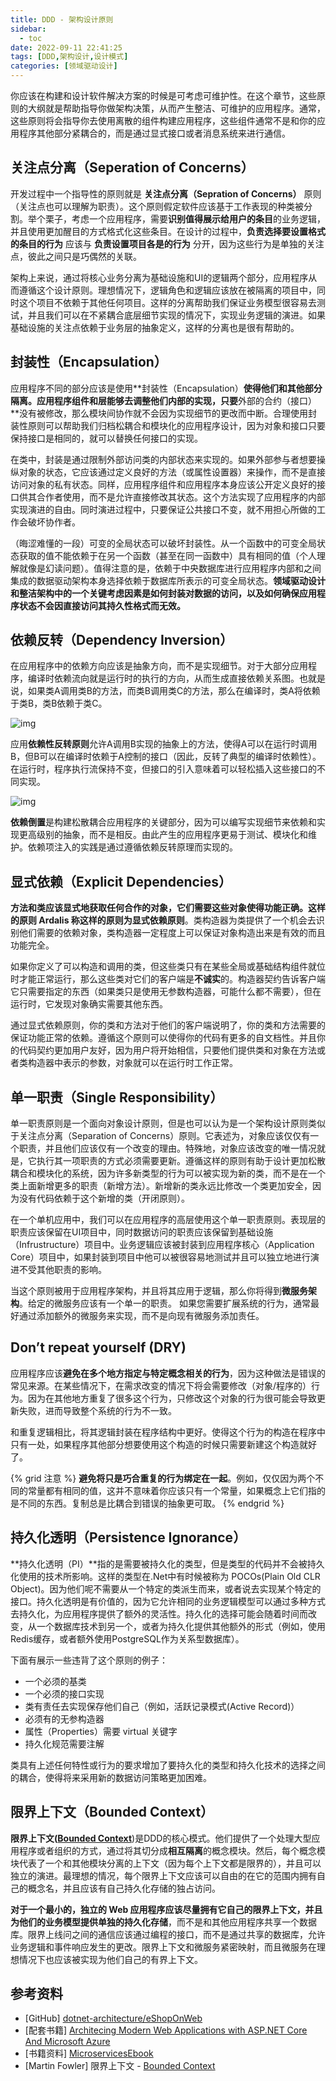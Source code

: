 ```yaml
---
title: DDD - 架构设计原则
sidebar:
  - toc
date: 2022-09-11 22:41:25
tags: [DDD,架构设计,设计模式]
categories: [领域驱动设计]
---
```


你应该在构建和设计软件解决方案的时候是可考虑可维护性。在这个章节，这些原则的大纲就是帮助指导你做架构决策，从而产生整洁、可维护的应用程序。通常，这些原则将会指导你去使用离散的组件构建应用程序，这些组件通常不是和你的应用程序其他部分紧耦合的，而是通过显式接口或者消息系统来进行通信。

<!--more-->

## 关注点分离（Seperation of Concerns）

开发过程中一个指导性的原则就是 **关注点分离（Sepration of Concerns）** 原则（关注点也可以理解为职责）。这个原则假定软件应该基于工作表现的种类被分割。举个栗子，考虑一个应用程序，需要**识别值得展示给用户的条目**的业务逻辑，并且使用更加醒目的方式格式化这些条目。在设计的过程中，**负责选择要设置格式的条目的行为** 应该与 **负责设置项目各是的行为** 分开，因为这些行为是单独的关注点，彼此之间只是巧偶然的关联。

架构上来说，通过将核心业务分离为基础设施和UI的逻辑两个部分，应用程序从而遵循这个设计原则。理想情况下，逻辑角色和逻辑应该放在被隔离的项目中，同时这个项目不依赖于其他任何项目。这样的分离帮助我们保证业务模型很容易去测试，并且我们可以在不紧耦合底层细节实现的情况下，实现业务逻辑的演进。如果基础设施的关注点依赖于业务层的抽象定义，这样的分离也是很有帮助的。

## 封装性（Encapsulation）

应用程序不同的部分应该是使用**封装性（Encapsulation）**使得他们和其他部分隔离。应用程序组件和层能够去调整他们内部的实现，只要**外部的合约（接口）**没有被修改，那么模块间协作就不会因为实现细节的更改而中断。合理使用封装性原则可以帮助我们归档松耦合和模块化的应用程序设计，因为对象和接口只要保持接口是相同的，就可以替换任何接口的实现。

在类中，封装是通过限制外部访问类的内部状态来实现的。如果外部参与者想要操纵对象的状态，它应该通过定义良好的方法（或属性设置器）来操作，而不是直接访问对象的私有状态。同样，应用程序组件和应用程序本身应该公开定义良好的接口供其合作者使用，而不是允许直接修改其状态。这个方法实现了应用程序的内部实现演进的自由。同时演进过程中，只要保证公共接口不变，就不用担心所做的工作会破坏协作者。

（晦涩难懂的一段）可变的全局状态可以破坏封装性。从一个函数中的可变全局状态获取的值不能依赖于在另一个函数（甚至在同一函数中）具有相同的值（个人理解就像是幻读问题）。值得注意的是，依赖于中央数据库进行应用程序内部和之间集成的数据驱动架构本身选择依赖于数据库所表示的可变全局状态。**领域驱动设计和整洁架构中的一个关键考虑因素是如何封装对数据的访问，以及如何确保应用程序状态不会因直接访问其持久性格式而无效。**

## 依赖反转（Dependency Inversion）

在应用程序中的依赖方向应该是抽象方向，而不是实现细节。对于大部分应用程序，编译时依赖流向就是运行时的执行的方向，从而生成直接依赖关系图。也就是说，如果类A调用类B的方法，而类B调用类C的方法，那么在编译时，类A将依赖于类B，类B依赖于类C。

![img](https://klenkiven-blog-image.oss-cn-zhangjiakou.aliyuncs.com/DI-01.png)

应用**依赖性反转原则**允许A调用B实现的抽象上的方法，使得A可以在运行时调用B，但B可以在编译时依赖于A控制的接口（因此，反转了典型的编译时依赖性）。在运行时，程序执行流保持不变，但接口的引入意味着可以轻松插入这些接口的不同实现。

![img](https://klenkiven-blog-image.oss-cn-zhangjiakou.aliyuncs.com/DI-02.png)

**依赖倒置**是构建松散耦合应用程序的关键部分，因为可以编写实现细节来依赖和实现更高级别的抽象，而不是相反。由此产生的应用程序更易于测试、模块化和维护。依赖项注入的实践是通过遵循依赖反转原理而实现的。

## 显式依赖（Explicit Dependencies）

**方法和类应该显式地获取任何合作的对象，它们需要这些对象使得功能正确。**这样的原则 Ardalis 称这样的原则为**显式依赖原则**。类构造器为类提供了一个机会去识别他们需要的依赖对象，类构造器一定程度上可以保证对象构造出来是有效的而且功能完全。

如果你定义了可以构造和调用的类，但这些类只有在某些全局或基础结构组件就位时才能正常运行，那么这些类对它们的客户端是**不诚实**的。构造器契约告诉客户端它只需要指定的东西（如果类只是使用无参数构造器，可能什么都不需要），但在运行时，它发现对象确实需要其他东西。

通过显式依赖原则，你的类和方法对于他们的客户端说明了，你的类和方法需要的保证功能正常的依赖。遵循这个原则可以使得你的代码有更多的自文档性。并且你的代码契约更加用户友好，因为用户将开始相信，只要他们提供类和对象在方法或者类构造器中表示的参数，对象就可以在运行时工作正常。

## 单一职责（Single Responsibility）

单一职责原则是一个面向对象设计原则，但是也可以认为是一个架构设计原则类似于关注点分离（Separation of Concerns）原则。它表述为，对象应该仅仅有一个职责，并且他们应该仅有一个改变的理由。特殊地，对象应该改变的唯一情况就是，它执行其一项职责的方式必须需要更新。遵循这样的原则有助于设计更加松散耦合和模块化的系统，因为许多新类型的行为可以被实现为新的类，而不是在一个类上面新增更多的职责（新增方法）。新增新的类永远比修改一个类更加安全，因为没有代码依赖于这个新增的类（开闭原则）。

在一个单机应用中，我们可以在应用程序的高层使用这个单一职责原则。表现层的职责应该保留在UI项目中，同时数据访问的职责应该保留到基础设施（Infrustructure）项目中。业务逻辑应该被封装到应用程序核心（Application Core）项目中，如果封装到项目中他可以被很容易地测试并且可以独立地进行演进不受其他职责的影响。

当这个原则被用于应用程序架构，并且将其应用于逻辑，那么你将得到**微服务架构**。给定的微服务应该有一个单一的职责。 如果您需要扩展系统的行为，通常最好通过添加额外的微服务来实现，而不是向现有微服务添加责任。

## Don’t repeat yourself (DRY)

应用程序应该**避免在多个地方指定与特定概念相关的行为**，因为这种做法是错误的常见来源。在某些情况下，在需求改变的情况下将会需要修改（对象/程序的）行为。因为在其他地方重复了很多这个行为，只修改这个对象的行为很可能会导致更新失败，进而导致整个系统的行为不一致。

和重复逻辑相比，将其逻辑封装在程序结构中更好。使得这个行为的构造在程序中只有一处，如果程序其他部分想要使用这个构造的时候只需要新建这个构造就好了。

{% grid 注意 %}
**避免将只是巧合重复的行为绑定在一起**。例如，仅仅因为两个不同的常量都有相同的值，这并不意味着你应该只有一个常量，如果概念上它们指的是不同的东西。复制总是比耦合到错误的抽象更可取。
{% endgrid %}

## 持久化透明（Persistence Ignorance） 

**持久化透明（PI）**指的是需要被持久化的类型，但是类型的代码并不会被持久化使用的技术所影响。这样的类型在.Net中有时候被称为 POCOs(Plain Old CLR  Object)。因为他们呢不需要从一个特定的类派生而来，或者说去实现某个特定的接口。持久化透明是有价值的，因为它允许相同的业务逻辑模型可以通过多种方式去持久化，为应用程序提供了额外的灵活性。持久化的选择可能会随着时间而改变，从一个数据库技术到另一个，或者为持久化提供其他额外的形式（例如，使用Redis缓存，或者额外使用PostgreSQL作为关系型数据库）。

下面有展示一些违背了这个原则的例子：

- 一个必须的基类
- 一个必须的接口实现
- 类有责任去实现保存他们自己（例如，活跃记录模式(Active Record)）
- 必须有的无参构造器
- 属性（Properties）需要 virtual 关键字
- 持久化规范需要注解

类具有上述任何特性或行为的要求增加了要持久化的类型和持久化技术的选择之间的耦合，使得将来采用新的数据访问策略更加困难。

## 限界上下文（Bounded Context）

**限界上下文([Bounded Context](https://martinfowler.com/bliki/BoundedContext.html)**)是DDD的核心模式。他们提供了一个处理大型应用程序或者组织的方式，通过将其切分成**相互隔离**的概念模块。然后，每个概念模块代表了一个和其他模块分离的上下文（因为每个上下文都是限界的），并且可以独立的演进。最理想的情况，每个限界上下文应该可以自由的在它的范围内拥有自己的概念名，并且应该有自己持久化存储的独占访问。

**对于一个最小的，独立的 Web 应用程序应该尽量拥有它自己的限界上下文，并且为他们的业务模型提供单独的持久化存储**，而不是和其他应用程序共享一个数据库。限界上线问之间的通信应该通过编程的接口，而不是通过共享的数据库，允许业务逻辑和事件响应发生的更改。限界上下文和微服务紧密映射，而且微服务在理想情况下也应该被实现为他们自己的有界上下文。

## 参考资料

- [GitHub] [dotnet-architecture/eShopOnWeb](https://github.com/dotnet-architecture/eShopOnWeb)
- [配套书籍] [Architecing Modern Web Applications with ASP.NET Core And Microsoft Azure](https://aka.ms/webappebook)
- [书籍资料] [MicroservicesEbook](https://aka.ms/MicroservicesEbook)
- [Martin Fowler] 限界上下文 - [Bounded Context](https://martinfowler.com/bliki/BoundedContext.html)
